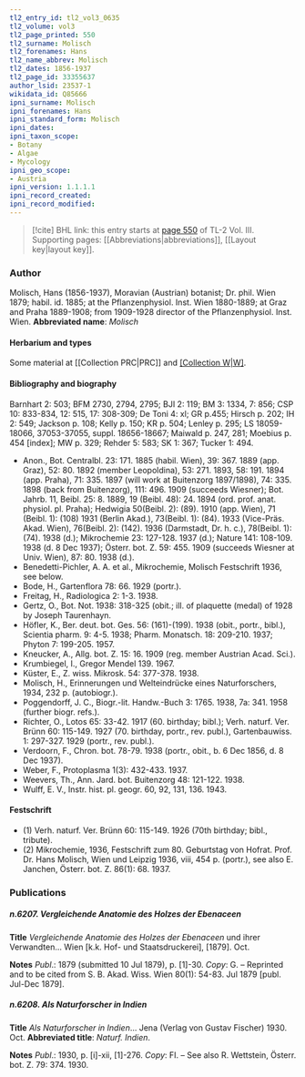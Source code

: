 ```yaml
---
tl2_entry_id: tl2_vol3_0635
tl2_volume: vol3
tl2_page_printed: 550
tl2_surname: Molisch
tl2_forenames: Hans
tl2_name_abbrev: Molisch
tl2_dates: 1856-1937
tl2_page_id: 33355637
author_lsid: 23537-1
wikidata_id: Q85666
ipni_surname: Molisch
ipni_forenames: Hans
ipni_standard_form: Molisch
ipni_dates: 
ipni_taxon_scope: 
- Botany
- Algae
- Mycology
ipni_geo_scope: 
- Austria
ipni_version: 1.1.1.1
ipni_record_created: 
ipni_record_modified:
---
```



> [!cite] BHL link: this entry starts at [page 550](https://www.biodiversitylibrary.org/page/33355637) of TL-2 Vol. III.
> Supporting pages: [[Abbreviations|abbreviations]], [[Layout key|layout key]].

### Author

Molisch, Hans (1856-1937), Moravian (Austrian) botanist; Dr. phil. Wien 1879; habil. id. 1885; at the Pflanzenphysiol. Inst. Wien 1880-1889; at Graz and Praha 1889-1908; from 1909-1928 director of the Pflanzenphysiol. Inst. Wien. 
**Abbreviated name**: *Molisch*

#### Herbarium and types

Some material at [[Collection PRC|PRC]] and [[Collection W|W]](?).

#### Bibliography and biography

Barnhart 2: 503; BFM 2730, 2794, 2795; BJI 2: 119; BM 3: 1334, 7: 856; CSP 10: 833-834, 12: 515, 17: 308-309; De Toni 4: xl; GR p.455; Hirsch p. 202; IH 2: 549; Jackson p. 108; Kelly p. 150; KR p. 504; Lenley p. 295; LS 18059-18066, 37053-37055, suppl. 18656-18667; Maiwald p. 247, 281; Moebius p. 454 \[index\]; MW p. 329; Rehder 5: 583; SK 1: 367; Tucker 1: 494.
- Anon., Bot. Centralbl. 23: 171. 1885 (habil. Wien), 39: 367. 1889 (app. Graz), 52: 80. 1892 (member Leopoldina), 53: 271. 1893, 58: 191. 1894 (app. Praha), 71: 335. 1897 (will work at Buitenzorg 1897/1898), 74: 335. 1898 (back from Buitenzorg), 111: 496. 1909 (succeeds Wiesner); Bot. Jahrb. 11, Beibl. 25: 8. 1889, 19 (Beibl. 48): 24. 1894 (ord. prof. anat. physiol. pl. Praha); Hedwigia 50(Beibl. 2): (89). 1910 (app. Wien), 71 (Beibl. 1): (108) 1931 (Berlin Akad.), 73(Beibl. 1): (84). 1933 (Vice-Präs. Akad. Wien), 76(Beibl. 2): (142). 1936 (Darmstadt, Dr. h. c.), 78(Beibl. 1): (74). 1938 (d.); Mikrochemie 23: 127-128. 1937 (d.); Nature 141: 108-109. 1938 (d. 8 Dec 1937); Österr. bot. Z. 59: 455. 1909 (succeeds Wiesner at Univ. Wien), 87: 80. 1938 (d.).
- Benedetti-Pichler, A. A. et al., Mikrochemie, Molisch Festschrift 1936, see below.
- Bode, H., Gartenflora 78: 66. 1929 (portr.).
- Freitag, H., Radiologica 2: 1-3. 1938.
- Gertz, O., Bot. Not. 1938: 318-325 (obit.; ill. of plaquette (medal) of 1928 by Joseph Taurenhayn.
- Höfler, K., Ber. deut. bot. Ges. 56: (161)-(199). 1938 (obit., portr., bibl.), Scientia pharm. 9: 4-5. 1938; Pharm. Monatsch. 18: 209-210. 1937; Phyton 7: 199-205. 1957.
- Kneucker, A., Allg. bot. Z. 15: 16. 1909 (reg. member Austrian Acad. Sci.).
- Krumbiegel, I., Gregor Mendel 139. 1967.
- Küster, E., Z. wiss. Mikrosk. 54: 377-378. 1938.
- Molisch, H., Erinnerungen und Welteindrücke eines Naturforschers, 1934, 232 p. (autobiogr.).
- Poggendorff, J. C., Biogr.-lit. Handw.-Buch 3: 1765. 1938, 7a: 341. 1958 (further biogr. refs.).
- Richter, O., Lotos 65: 33-42. 1917 (60. birthday; bibl.); Verh. naturf. Ver. Brünn 60: 115-149. 1927 (70. birthday, portr., rev. publ.), Gartenbauwiss. 1: 297-327. 1929 (portr., rev. publ.).
- Verdoorn, F., Chron. bot. 78-79. 1938 (portr., obit., b. 6 Dec 1856, d. 8 Dec 1937).
- Weber, F., Protoplasma 1(3): 432-433. 1937.
- Weevers, Th., Ann. Jard. bot. Buitenzorg 48: 121-122. 1938.
- Wulff, E. V., Instr. hist. pl. geogr. 60, 92, 131, 136. 1943.

#### Festschrift

- (1) Verh. naturf. Ver. Brünn 60: 115-149. 1926 (70th birthday; bibl., tribute).
- (2) Mikrochemie, 1936, Festschrift zum 80. Geburtstag von Hofrat. Prof. Dr. Hans Molisch, Wien und Leipzig 1936, viii, 454 p. (portr.), see also E. Janchen, Österr. bot. Z. 86(1): 68. 1937.

### Publications

##### n.6207. Vergleichende Anatomie des Holzes der Ebenaceen

**Title**
*Vergleichende Anatomie des Holzes der Ebenaceen* und ihrer Verwandten... Wien \[k.k. Hof- und Staatsdruckerei\], \[1879\]. Oct.

**Notes**
*Publ*.: 1879 (submitted 10 Jul 1879), p. \[1\]-30. *Copy*: G. – Reprinted and to be cited from S. B. Akad. Wiss. Wien 80(1): 54-83. Jul 1879 \[publ. Jul-Dec 1879\].

##### n.6208. Als Naturforscher in Indien

**Title**
*Als Naturforscher in Indien*... Jena (Verlag von Gustav Fischer) 1930. Oct.
**Abbreviated title**: *Naturf. Indien*.

**Notes**
*Publ*.: 1930, p. \[i\]-xii, \[1\]-276. *Copy*: FI. – See also R. Wettstein, Österr. bot. Z. 79: 374. 1930.

